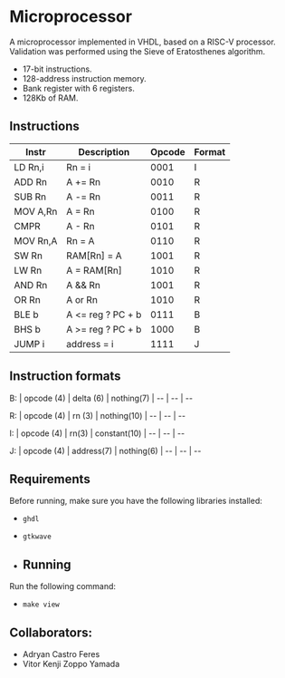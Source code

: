 # Microprocessor

A microprocessor implemented in VHDL, based on a RISC-V processor. Validation was performed using the Sieve of Eratosthenes algorithm.

* 17-bit instructions.
* 128-address instruction memory.
* Bank register with 6 registers.
* 128Kb of RAM.

## Instructions

| Instr      | Description         | Opcode | Format |
|------------|---------------------|--------|--------|
| LD Rn,i    | Rn = i              | 0001   | I      |
| ADD Rn     | A += Rn             | 0010   | R      |
| SUB Rn     | A -= Rn             | 0011   | R      |
| MOV A,Rn   | A = Rn              | 0100   | R      |
| CMPR       | A - Rn              | 0101   | R      |
| MOV Rn,A   | Rn = A              | 0110   | R      |
| SW Rn      | RAM[Rn] = A         | 1001   | R      |
| LW Rn      | A = RAM[Rn]         | 1010   | R      |
| AND Rn     | A && Rn             | 1001   | R      |
| OR Rn      | A or Rn             | 1010   | R      |
| BLE b      | A <= reg ? PC + b   | 0111   | B      |
| BHS b      | A >= reg ? PC + b   | 1000   | B      |
| JUMP i     | address = i         | 1111   | J      |

## Instruction formats

B:
| opcode (4) | delta (6) | nothing(7) 
| --      | --    | --  

R:
| opcode (4) | rn (3) | nothing(10)
| --      | --    | --    

I: 
| opcode (4)  | rn(3) | constant(10)
| --      | --    | --

J: 
| opcode (4)  | address(7) | nothing(6)
| --      | --    | --


## Requirements

Before running, make sure you have the following libraries installed:

- `ghdl`
- `gtkwave`

- ## Running

Run the following command:

- `make view`

## Collaborators:
- Adryan Castro Feres
- Vitor Kenji Zoppo Yamada
